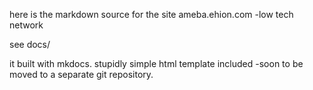 here is the markdown source for the site ameba.ehion.com -low tech network

see docs/

it built with mkdocs.  stupidly simple html template included -soon to be moved to a separate git repository.


